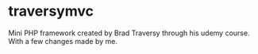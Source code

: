# traversymvc

Mini PHP framework created by Brad Traversy through his udemy course. With a few changes made by me.
